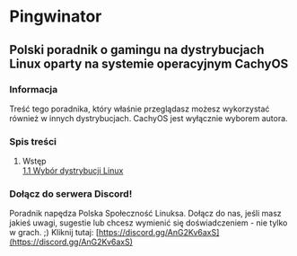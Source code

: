 # Pingwinator
## Polski poradnik o gamingu na dystrybucjach Linux oparty na systemie operacyjnym CachyOS

### Informacja
Treść tego poradnika, który właśnie przeglądasz możesz wykorzystać również w innych dystrybucjach. CachyOS jest wyłącznie wyborem autora.

### Spis treści
1. Wstęp<br/>
[1.1 Wybór dystrybucji Linux](./01/1.1_wybor_dystrybucji_linux.md)<br/>


### Dołącz do serwera Discord!
Poradnik napędza Polska Społeczność Linuksa. Dołącz do nas, jeśli masz jakieś uwagi, sugestie lub chcesz wymienić się doświadczeniem - nie tylko w grach. ;)
Kliknij tutaj: [https://discord.gg/AnG2Kv6axS](https://discord.gg/AnG2Kv6axS)